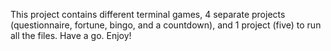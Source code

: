 This project contains different terminal games, 4 separate projects (questionnaire, fortune, bingo, and a countdown), and 1 project (five) to run all the files.
Have a go. Enjoy!
